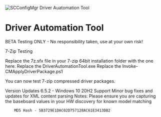 ![SCConfigMgr Driver Auatomation Tool](https://i1.wp.com/msendpointmgr.com/wp-content/uploads/2020/04/MSEndpoingMgrDat.jpg?resize=1024%2C641&ssl=1)

# Driver Automation Tool

BETA Testing ONLY - No responsibility taken, use at your own risk!

7-Zip Testing

Replace the 7z.sfx file in your 7-zip 64bit installation folder with the one here.
Replace the DriverAutomationTool.exe
Replace the Invoke-CMApplyDriverPackage.ps1

You can now test 7-zip compressed driver packages.

Version Updates 
6.5.2 - Windows 10 20H2 Support
		Minor bug fixes and updates for XML content parsing
		Notes: Please ensure you are capturing the baseboard values in your HW discovery for known model matching
		
		MD5 Hash - 5B3729E1DAC02D757128AC61E3413DB2
